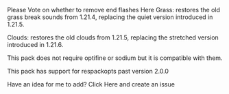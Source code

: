 Please Vote on whether to remove end flashes Here
Grass: restores the old grass break sounds from 1.21.4, replacing the quiet version introduced in 1.21.5.

Clouds: restores the old clouds from 1.21.5, replacing the stretched version introduced in 1.21.6.

This pack does not require optifine or sodium but it is compatible with them.

This pack has support for respackopts past version 2.0.0

Have an idea for me to add? Click Here and create an issue
